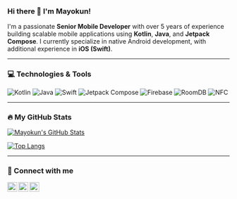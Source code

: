 ### Hi there 👋 I'm Mayokun!

I'm a passionate **Senior Mobile Developer** with over 5 years of experience building scalable mobile applications using **Kotlin**, **Java**, and **Jetpack Compose**. I currently specialize in native Android development, with additional experience in **iOS (Swift)**.

---

### 💻 Technologies & Tools

![Kotlin](https://img.shields.io/badge/Kotlin-7F52FF?style=for-the-badge&logo=kotlin&logoColor=white)
![Java](https://img.shields.io/badge/Java-007396?style=for-the-badge&logo=java&logoColor=white)
![Swift](https://img.shields.io/badge/Swift-F05138?style=for-the-badge&logo=swift&logoColor=white)
![Jetpack Compose](https://img.shields.io/badge/Jetpack%20Compose-4285F4?style=for-the-badge&logo=android&logoColor=white)
![Firebase](https://img.shields.io/badge/Firebase-FFCA28?style=for-the-badge&logo=firebase&logoColor=black)
![RoomDB](https://img.shields.io/badge/RoomDB-007396?style=for-the-badge&logo=android&logoColor=white)
![NFC](https://img.shields.io/badge/NFC-000000?style=for-the-badge&logo=nfc&logoColor=white)

---

### 🔥 My GitHub Stats

[![Mayokun's GitHub Stats](https://github-readme-stats.vercel.app/api?username=mayokun-dev&show_icons=true&theme=radical)](https://github.com/anuraghazra/github-readme-stats)

[![Top Langs](https://github-readme-stats.vercel.app/api/top-langs/?username=mayokun-dev&layout=compact&theme=radical)](https://github.com/anuraghazra/github-readme-stats)

---

### 💬 Connect with me

[<img align="left" alt="LinkedIn" width="22px" src="https://cdn.jsdelivr.net/npm/simple-icons@v3/icons/linkedin.svg" />]([https://linkedin.com/in/mayokun-dev](https://www.linkedin.com/in/mayokun-yusuf-187a9717b/))
[<img align="left" alt="Twitter" width="22px" src="https://cdn.jsdelivr.net/npm/simple-icons@v3/icons/twitter.svg" />]([https://twitter.com/mayokun_dev](https://x.com/mayosbobo))
[<img align="left" alt="Medium" width="22px" src="https://cdn.jsdelivr.net/npm/simple-icons@v3/icons/twitter.svg" />]([https://twitter.com/mayokun_dev](https://medium.com/@mayokunyusuf))
